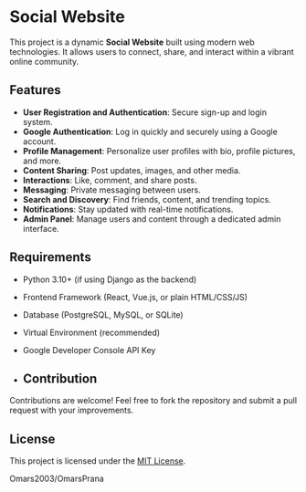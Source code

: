 # Social Website

This project is a dynamic **Social Website** built using modern web technologies. It allows users to connect, share, and interact within a vibrant online community.

## Features

- **User Registration and Authentication**: Secure sign-up and login system.
- **Google Authentication**: Log in quickly and securely using a Google account.
- **Profile Management**: Personalize user profiles with bio, profile pictures, and more.
- **Content Sharing**: Post updates, images, and other media.
- **Interactions**: Like, comment, and share posts.
- **Messaging**: Private messaging between users.
- **Search and Discovery**: Find friends, content, and trending topics.
- **Notifications**: Stay updated with real-time notifications.
- **Admin Panel**: Manage users and content through a dedicated admin interface.

## Requirements

- Python 3.10+ (if using Django as the backend)
- Frontend Framework (React, Vue.js, or plain HTML/CSS/JS)
- Database (PostgreSQL, MySQL, or SQLite)
- Virtual Environment (recommended)
- Google Developer Console API Key

- ## Contribution

Contributions are welcome! Feel free to fork the repository and submit a pull request with your improvements.

## License

This project is licensed under the [MIT License](LICENSE).

Omars2003/OmarsPrana
